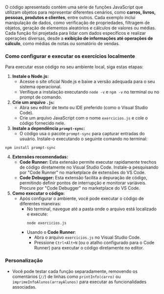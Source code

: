  O código apresentado contém uma série de funções JavaScript que utilizam objetos para representar diferentes cenários, como **carros, livros, pessoas, produtos e clientes**, entre outros. Cada exemplo inclui manipulação de dados, como verificação de propriedades, filtragem de objetos, geração de elementos aleatórios e cálculos de valores ou médias.
Cada função foi projetada para lidar com dados específicos e realizar operações diversas, desde a **exibição de informações até operações de cálculo**, como médias de notas ou somatório de vendas.

### Como configurar e executar os exercícios localmente
Para executar esse código no seu ambiente local, siga estas etapas:
1. **Instale o Node.js:**
    - Acesse o site oficial Node.js e baixe a versão adequada para o seu sistema operacional.
    - Verifique a instalação executando `node -v` e `npm -v` no terminal ou no prompt de comando.
2. **Crie um arquivo `.js`:**
    - Abra seu editor de texto ou IDE preferido (como o Visual Studio Code).
    - Crie um arquivo JavaScript com o nome `exercicios.js` e cole o código fornecido nele.
3. **Instale a dependência `prompt-sync`:**
    - O código usa o pacote `prompt-sync` para capturar entradas do usuário. Instale-o executando o seguinte comando no terminal:
```
npm install prompt-sync
```
4. **Extensões recomendadas:**
    - **Code Runner:** Esta extensão permite executar rapidamente trechos de código diretamente no Visual Studio Code. Instale-a pesquisando por "Code Runner" no marketplace de extensões do VS Code.
    - **Code Debugger:** Esta extensão facilita a depuração de código, permitindo definir pontos de interrupção e monitorar variáveis. Procure por "Code Debugger" no marketplace do VS Code.
5. **Como executar o código:**
    - Após configurar o ambiente, você pode executar o código de diferentes maneiras:
        - No terminal, navegue até a pasta onde o arquivo está localizado e execute:
          ```
          node exercicios.js
          ```
        - Usando o **Code Runner**:
            - Abra o arquivo `exercicios.js` no Visual Studio Code.
            - Pressione `Ctrl+Alt+N` (ou o atalho configurado para o Code Runner) para executar o código diretamente no editor.

### Personalização
  - Você pode testar cada função separadamente, removendo os comentários (`//`) de linhas como `printInfo(carro)` ou `imprimeInfoAlunos(arrayAlunos)` para executar as funcionalidades associadas.
